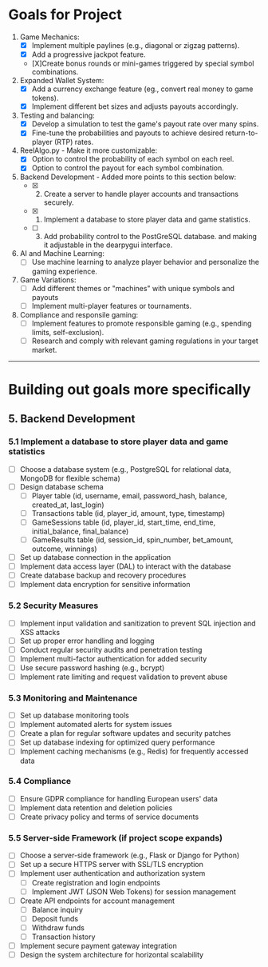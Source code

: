 # Goals for Project
1. Game Mechanics:
    - [X] Implement multiple paylines (e.g., diagonal or zigzag patterns).
    - [X] Add a progressive jackpot feature.
    - [X]Create bonus rounds or mini-games triggered by special symbol combinations.
2. Expanded Wallet System:
    - [X] Add a currency exchange feature (eg., convert real money to game tokens).
    - [X] Implement different bet sizes and adjusts payouts accordingly.
3. Testing and balancing:
    - [X] Develop a simulation to test the game's payout rate over many spins.
    - [X] Fine-tune the probabilities and payouts to achieve desired return-to-player (RTP) rates.
4. ReelAlgo.py - Make it more customizable:
    - [X] Option to control the probability of each symbol on each reel.
    - [X] Option to control the payout for each symbol combination.
5. Backend Development - Added more points to this section below:
    - [X] 2. Create a server to handle player accounts and transactions securely.
    - [X] 1. Implement a database to store player data and game statistics.
    - [ ] 3. Add probability control to the PostGreSQL database. and making it adjustable in the dearpygui interface.
6. AI and Machine Learning:
    - [ ] Use machine learning to analyze player behavior and personalize the gaming experience.
7. Game Variations:
    - [ ] Add different themes or "machines" with unique symbols and payouts
    - [ ] Implement multi-player features or tournaments.
8. Compliance and responsile gaming:
    - [ ] Implement features to promote responsible gaming (e.g., spending limits, self-exclusion).
    - [ ] Research and comply with relevant gaming regulations in your target market.
***
# Building out goals more specifically
## 5. Backend Development
### 5.1 Implement a database to store player data and game statistics
- [ ] Choose a database system (e.g., PostgreSQL for relational data, MongoDB for flexible schema)
- [ ] Design database schema
  - [ ] Player table (id, username, email, password_hash, balance, created_at, last_login)
  - [ ] Transactions table (id, player_id, amount, type, timestamp)
  - [ ] GameSessions table (id, player_id, start_time, end_time, initial_balance, final_balance)
  - [ ] GameResults table (id, session_id, spin_number, bet_amount, outcome, winnings)
- [ ] Set up database connection in the application
- [ ] Implement data access layer (DAL) to interact with the database
- [ ] Create database backup and recovery procedures
- [ ] Implement data encryption for sensitive information

### 5.2 Security Measures
- [ ] Implement input validation and sanitization to prevent SQL injection and XSS attacks
- [ ] Set up proper error handling and logging
- [ ] Conduct regular security audits and penetration testing
- [ ] Implement multi-factor authentication for added security
- [ ] Use secure password hashing (e.g., bcrypt)
- [ ] Implement rate limiting and request validation to prevent abuse

### 5.3 Monitoring and Maintenance
- [ ] Set up database monitoring tools
- [ ] Implement automated alerts for system issues
- [ ] Create a plan for regular software updates and security patches
- [ ] Set up database indexing for optimized query performance
- [ ] Implement caching mechanisms (e.g., Redis) for frequently accessed data

### 5.4 Compliance
- [ ] Ensure GDPR compliance for handling European users' data
- [ ] Implement data retention and deletion policies
- [ ] Create privacy policy and terms of service documents

### 5.5 Server-side Framework (if project scope expands)
- [ ] Choose a server-side framework (e.g., Flask or Django for Python)
- [ ] Set up a secure HTTPS server with SSL/TLS encryption
- [ ] Implement user authentication and authorization system
  - [ ] Create registration and login endpoints
  - [ ] Implement JWT (JSON Web Tokens) for session management
- [ ] Create API endpoints for account management
  - [ ] Balance inquiry
  - [ ] Deposit funds
  - [ ] Withdraw funds
  - [ ] Transaction history
- [ ] Implement secure payment gateway integration
- [ ] Design the system architecture for horizontal scalability

